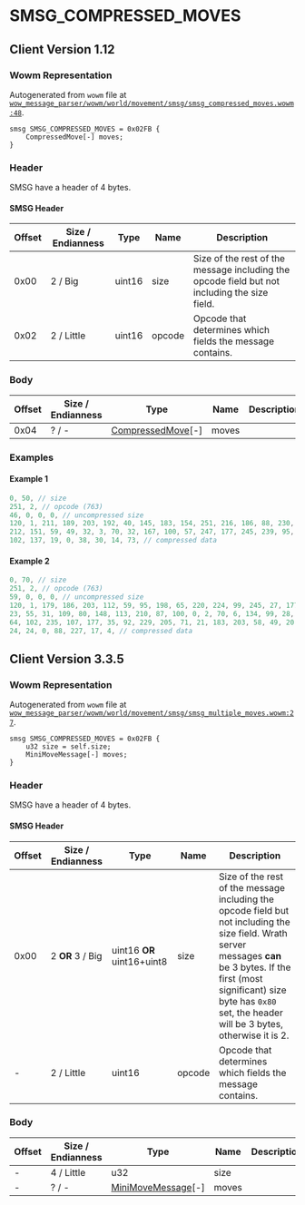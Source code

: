 # SMSG_COMPRESSED_MOVES

## Client Version 1.12

### Wowm Representation

Autogenerated from `wowm` file at [`wow_message_parser/wowm/world/movement/smsg/smsg_compressed_moves.wowm:48`](https://github.com/gtker/wow_messages/tree/main/wow_message_parser/wowm/world/movement/smsg/smsg_compressed_moves.wowm#L48).
```rust,ignore
smsg SMSG_COMPRESSED_MOVES = 0x02FB {
    CompressedMove[-] moves;
}
```
### Header

SMSG have a header of 4 bytes.

#### SMSG Header

| Offset | Size / Endianness | Type   | Name   | Description |
| ------ | ----------------- | ------ | ------ | ----------- |
| 0x00   | 2 / Big           | uint16 | size   | Size of the rest of the message including the opcode field but not including the size field.|
| 0x02   | 2 / Little        | uint16 | opcode | Opcode that determines which fields the message contains.|

### Body

| Offset | Size / Endianness | Type | Name | Description | Comment |
| ------ | ----------------- | ---- | ---- | ----------- | ------- |
| 0x04 | ? / - | [CompressedMove](compressedmove.md)[-] | moves |  |  |

### Examples

#### Example 1

```c
0, 50, // size
251, 2, // opcode (763)
46, 0, 0, 0, // uncompressed size
120, 1, 211, 189, 203, 192, 40, 145, 183, 154, 251, 216, 186, 88, 230, 195, 43, 
212, 151, 59, 49, 32, 3, 70, 32, 167, 100, 57, 247, 177, 245, 239, 95, 29, 58, 121, 
102, 137, 19, 0, 38, 30, 14, 73, // compressed data
```
#### Example 2

```c
0, 70, // size
251, 2, // opcode (763)
59, 0, 0, 0, // uncompressed size
120, 1, 179, 186, 203, 112, 59, 95, 198, 65, 220, 224, 99, 245, 27, 177, 35, 215, 
23, 55, 31, 109, 80, 148, 113, 210, 87, 100, 0, 2, 70, 6, 134, 99, 28, 12, 12, 204, 
64, 102, 235, 107, 177, 35, 92, 229, 205, 71, 21, 183, 203, 58, 49, 20, 0, 5, 12, 
24, 24, 0, 88, 227, 17, 4, // compressed data
```
## Client Version 3.3.5

### Wowm Representation

Autogenerated from `wowm` file at [`wow_message_parser/wowm/world/movement/smsg/smsg_multiple_moves.wowm:27`](https://github.com/gtker/wow_messages/tree/main/wow_message_parser/wowm/world/movement/smsg/smsg_multiple_moves.wowm#L27).
```rust,ignore
smsg SMSG_COMPRESSED_MOVES = 0x02FB {
    u32 size = self.size;
    MiniMoveMessage[-] moves;
}
```
### Header

SMSG have a header of 4 bytes.

#### SMSG Header

| Offset | Size / Endianness | Type   | Name   | Description |
| ------ | ----------------- | ------ | ------ | ----------- |
| 0x00   | 2 **OR** 3 / Big           | uint16 **OR** uint16+uint8 | size | Size of the rest of the message including the opcode field but not including the size field. Wrath server messages **can** be 3 bytes. If the first (most significant) size byte has `0x80` set, the header will be 3 bytes, otherwise it is 2.|
| -      | 2 / Little| uint16 | opcode | Opcode that determines which fields the message contains. |

### Body

| Offset | Size / Endianness | Type | Name | Description | Comment |
| ------ | ----------------- | ---- | ---- | ----------- | ------- |
| - | 4 / Little | u32 | size |  |  |
| - | ? / - | [MiniMoveMessage](minimovemessage.md)[-] | moves |  |  |

